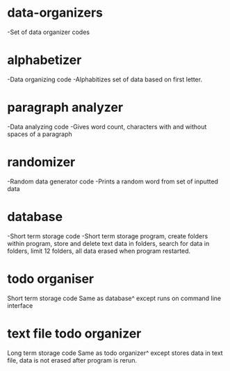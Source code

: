 # data-organizers
-Set of data organizer codes
# alphabetizer
-Data organizing code
-Alphabitizes set of data based on first letter.
# paragraph analyzer
-Data analyzing code
-Gives word count, characters with and without spaces of a paragraph
# randomizer
-Random data generator code
-Prints a random word from set of inputted data
# database
-Short term storage code
-Short term storage program, create folders within program, store and delete text data in folders, search for data in folders, limit 12 folders, all data erased when program restarted.
# todo organiser
Short term storage code
Same as database^ except runs on command line interface
# text file todo organizer
Long term storage code
Same as todo organizer^ except stores data in text file, data is not erased after program is rerun.
